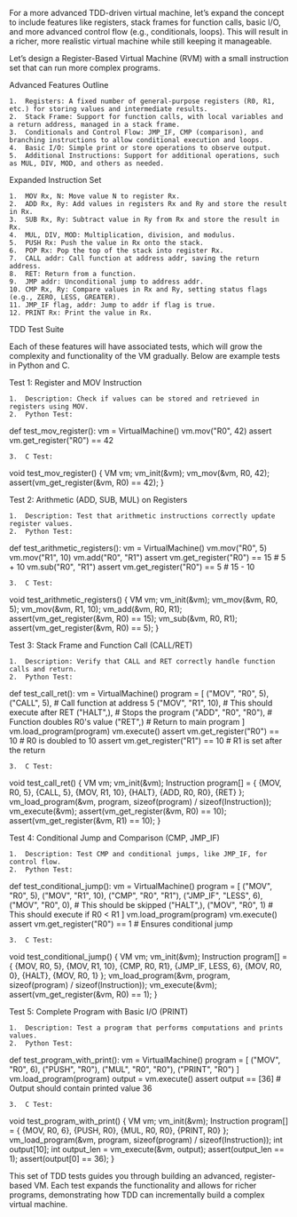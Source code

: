 For a more advanced TDD-driven virtual machine, let’s expand the concept to include features like registers, stack frames for function calls, basic I/O, and more advanced control flow (e.g., conditionals, loops). This will result in a richer, more realistic virtual machine while still keeping it manageable.

Let’s design a Register-Based Virtual Machine (RVM) with a small instruction set that can run more complex programs.

Advanced Features Outline

	1.	Registers: A fixed number of general-purpose registers (R0, R1, etc.) for storing values and intermediate results.
	2.	Stack Frame: Support for function calls, with local variables and a return address, managed in a stack frame.
	3.	Conditionals and Control Flow: JMP_IF, CMP (comparison), and branching instructions to allow conditional execution and loops.
	4.	Basic I/O: Simple print or store operations to observe output.
	5.	Additional Instructions: Support for additional operations, such as MUL, DIV, MOD, and others as needed.

Expanded Instruction Set

	1.	MOV Rx, N: Move value N to register Rx.
	2.	ADD Rx, Ry: Add values in registers Rx and Ry and store the result in Rx.
	3.	SUB Rx, Ry: Subtract value in Ry from Rx and store the result in Rx.
	4.	MUL, DIV, MOD: Multiplication, division, and modulus.
	5.	PUSH Rx: Push the value in Rx onto the stack.
	6.	POP Rx: Pop the top of the stack into register Rx.
	7.	CALL addr: Call function at address addr, saving the return address.
	8.	RET: Return from a function.
	9.	JMP addr: Unconditional jump to address addr.
	10.	CMP Rx, Ry: Compare values in Rx and Ry, setting status flags (e.g., ZERO, LESS, GREATER).
	11.	JMP_IF flag, addr: Jump to addr if flag is true.
	12.	PRINT Rx: Print the value in Rx.

TDD Test Suite

Each of these features will have associated tests, which will grow the complexity and functionality of the VM gradually. Below are example tests in Python and C.

Test 1: Register and MOV Instruction

	1.	Description: Check if values can be stored and retrieved in registers using MOV.
	2.	Python Test:

def test_mov_register():
    vm = VirtualMachine()
    vm.mov("R0", 42)
    assert vm.get_register("R0") == 42


	3.	C Test:

void test_mov_register() {
    VM vm;
    vm_init(&vm);
    vm_mov(&vm, R0, 42);
    assert(vm_get_register(&vm, R0) == 42);
}



Test 2: Arithmetic (ADD, SUB, MUL) on Registers

	1.	Description: Test that arithmetic instructions correctly update register values.
	2.	Python Test:

def test_arithmetic_registers():
    vm = VirtualMachine()
    vm.mov("R0", 5)
    vm.mov("R1", 10)
    vm.add("R0", "R1")
    assert vm.get_register("R0") == 15  # 5 + 10
    vm.sub("R0", "R1")
    assert vm.get_register("R0") == 5   # 15 - 10


	3.	C Test:

void test_arithmetic_registers() {
    VM vm;
    vm_init(&vm);
    vm_mov(&vm, R0, 5);
    vm_mov(&vm, R1, 10);
    vm_add(&vm, R0, R1);
    assert(vm_get_register(&vm, R0) == 15);
    vm_sub(&vm, R0, R1);
    assert(vm_get_register(&vm, R0) == 5);
}



Test 3: Stack Frame and Function Call (CALL/RET)

	1.	Description: Verify that CALL and RET correctly handle function calls and return.
	2.	Python Test:

def test_call_ret():
    vm = VirtualMachine()
    program = [
        ("MOV", "R0", 5),
        ("CALL", 5),           # Call function at address 5
        ("MOV", "R1", 10),     # This should execute after RET
        ("HALT",),             # Stops the program
        ("ADD", "R0", "R0"),   # Function doubles R0's value
        ("RET",)               # Return to main program
    ]
    vm.load_program(program)
    vm.execute()
    assert vm.get_register("R0") == 10  # R0 is doubled to 10
    assert vm.get_register("R1") == 10  # R1 is set after the return


	3.	C Test:

void test_call_ret() {
    VM vm;
    vm_init(&vm);
    Instruction program[] = {
        {MOV, R0, 5},
        {CALL, 5},
        {MOV, R1, 10},
        {HALT},
        {ADD, R0, R0},
        {RET}
    };
    vm_load_program(&vm, program, sizeof(program) / sizeof(Instruction));
    vm_execute(&vm);
    assert(vm_get_register(&vm, R0) == 10);
    assert(vm_get_register(&vm, R1) == 10);
}



Test 4: Conditional Jump and Comparison (CMP, JMP_IF)

	1.	Description: Test CMP and conditional jumps, like JMP_IF, for control flow.
	2.	Python Test:

def test_conditional_jump():
    vm = VirtualMachine()
    program = [
        ("MOV", "R0", 5),
        ("MOV", "R1", 10),
        ("CMP", "R0", "R1"),
        ("JMP_IF", "LESS", 6),
        ("MOV", "R0", 0),  # This should be skipped
        ("HALT",),
        ("MOV", "R0", 1)   # This should execute if R0 < R1
    ]
    vm.load_program(program)
    vm.execute()
    assert vm.get_register("R0") == 1  # Ensures conditional jump


	3.	C Test:

void test_conditional_jump() {
    VM vm;
    vm_init(&vm);
    Instruction program[] = {
        {MOV, R0, 5},
        {MOV, R1, 10},
        {CMP, R0, R1},
        {JMP_IF, LESS, 6},
        {MOV, R0, 0},
        {HALT},
        {MOV, R0, 1}
    };
    vm_load_program(&vm, program, sizeof(program) / sizeof(Instruction));
    vm_execute(&vm);
    assert(vm_get_register(&vm, R0) == 1);
}



Test 5: Complete Program with Basic I/O (PRINT)

	1.	Description: Test a program that performs computations and prints values.
	2.	Python Test:

def test_program_with_print():
    vm = VirtualMachine()
    program = [
        ("MOV", "R0", 6),
        ("PUSH", "R0"),
        ("MUL", "R0", "R0"),
        ("PRINT", "R0")
    ]
    vm.load_program(program)
    output = vm.execute()
    assert output == [36]  # Output should contain printed value 36


	3.	C Test:

void test_program_with_print() {
    VM vm;
    vm_init(&vm);
    Instruction program[] = {
        {MOV, R0, 6},
        {PUSH, R0},
        {MUL, R0, R0},
        {PRINT, R0}
    };
    vm_load_program(&vm, program, sizeof(program) / sizeof(Instruction));
    int output[10];
    int output_len = vm_execute(&vm, output);
    assert(output_len == 1);
    assert(output[0] == 36);
}



This set of TDD tests guides you through building an advanced, register-based VM. Each test expands the functionality and allows for richer programs, demonstrating how TDD can incrementally build a complex virtual machine.
